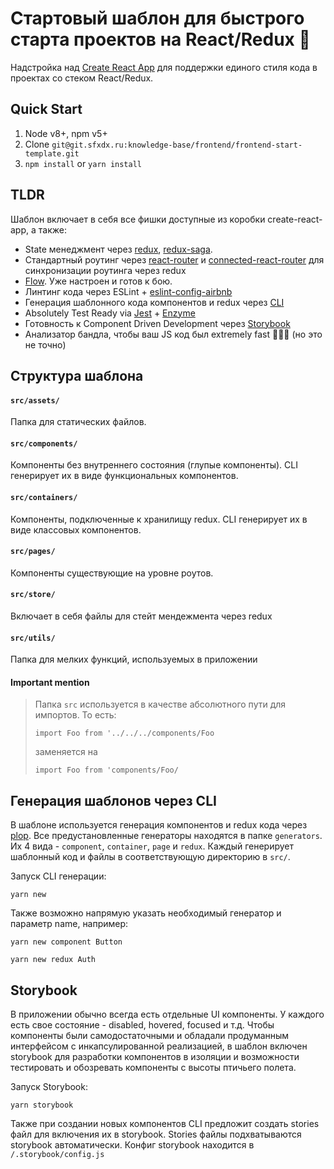 # Стартовый шаблон для быстрого старта проектов на React/Redux 🚀

Надстройка над [Create React App](https://github.com/facebook/create-react-app) для поддержки единого стиля кода в проектах со стеком React/Redux.

## Quick Start
1. Node v8+, npm v5+
2. Clone `git@git.sfxdx.ru:knowledge-base/frontend/frontend-start-template.git`
3. `npm install` or `yarn install` 

## TLDR

Шаблон включает в себя все фишки доступные из коробки create-react-app, а также:

- State менеджмент через [redux](https://redux.js.org/), [redux-saga](https://redux-saga.js.org/).
- Стандартный роутинг через [react-router](https://reacttraining.com/react-router/web) и [connected-react-router](https://github.com/supasate/connected-react-router) для синхронизации роутинга через redux
- [Flow](https://flow.org/). Уже настроен и готов к бою.
- Линтинг кода через ESLint + [eslint-config-airbnb](https://github.com/airbnb/javascript/tree/master/packages/eslint-config-airbnb#eslint-config-airbnb)
- Генерация шаблонного кода компонентов и redux через [CLI](#генерация-шаблонов-через-cli)
- Absolutely Test Ready via  [Jest](https://jestjs.io/) + [Enzyme](https://airbnb.io/enzyme/docs/guides/jest.html)
- Готовность к Component Driven Development через [Storybook](https://storybook.js.org/)
- Анализатор бандла, чтобы ваш JS код был extremely fast 🚀🚀🚀 (но это не точно)

## Структура шаблона

#### `src/assets/`

Папка для статических файлов.

#### `src/components/`

Компоненты без внутреннего состояния (глупые компоненты). CLI генерирует их в виде функциональных компонентов.

#### `src/containers/`

Компоненты, подключенные к хранилищу redux. CLI генерирует их в виде классовых компонентов. 

#### `src/pages/`

Компоненты существующие на уровне роутов.

#### `src/store/`

Включает в себя файлы для стейт мендежмента через redux

#### `src/utils/`

Папка для мелких функций, используемых в приложении

#### Important mention
 
> Папка `src` используется в качестве абсолютного пути для импортов. То есть:
>
> ```import Foo from '../../../components/Foo``` 
>
> заменяется на 
>
>```import Foo from 'components/Foo/```

## Генерация шаблонов через CLI

В шаблоне используется генерация компонентов и redux кода через [plop](https://www.npmjs.com/package/plop). Все предустановленные генераторы находятся в папке `generators`. 
Их 4 вида - `component`, `container`, `page` и `redux`. Каждый генерирует шаблонный код и файлы в соответствующую директорию в `src/`.

Запуск CLI генерации:
```
yarn new
```

Также возможно напрямую указать необходимый генератор и параметр name, например:
```
yarn new component Button
```

```
yarn new redux Auth
```

## Storybook

В приложении обычно всегда есть отдельные UI компоненты. У каждого есть свое состояние - disabled, hovered, focused и т.д.
Чтобы компоненты были самодостаточными и обладали продуманным интерфейсом с инкапсулированной реализацией, в шаблон включен storybook для разработки компонентов в изоляции и возможности тестировать и обозревать компоненты с высоты птичьего полета.

Запуск Storybook:
```
yarn storybook
```

Также при создании новых компонентов CLI предложит создать stories файл для включения их в storybook. Stories файлы подхватываются storybook автоматически.
Конфиг storybook находится в `/.storybook/config.js`